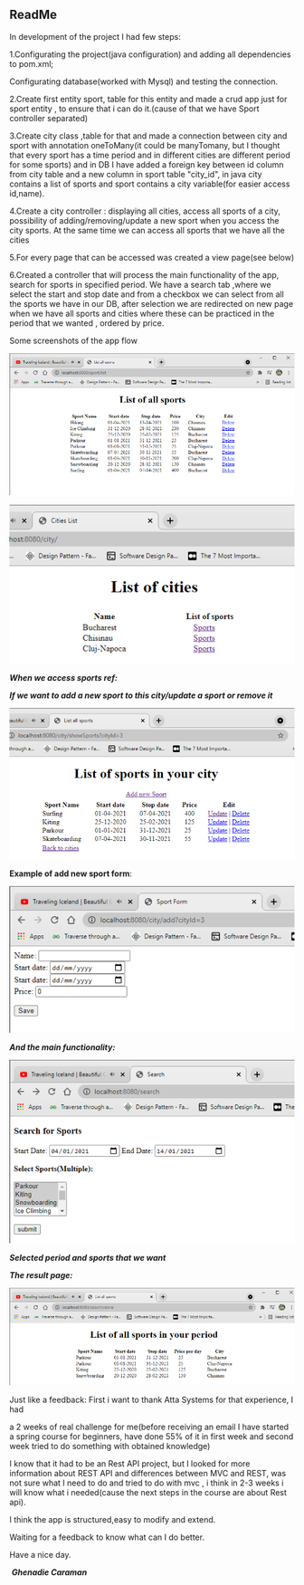 ## ReadMe

In development of the project I had few steps:

1.Configurating the project(java configuration) and adding all dependencies to   pom.xml;

Configurating database(worked with Mysql) and testing the connection.

2.Create first entity sport, table for this entity and  made a crud app just for sport entity , to ensure that i can do it.(cause of that we have Sport controller separated)

3.Create city class ,table for that and made a connection between city and sport with annotation oneToMany(it could be manyTomany, but I thought that every sport has a time period and in different cities are different period for some sports) and in DB I have added a foreign key between id column from city table and a new column in sport table "city_id", in java city contains a list of sports and sport contains a city variable(for easier access id,name).

4.Create a city controller : displaying all cities, access all sports of a city, possibility of adding/removing/update a new sport when you access the city sports. At the same time we can access all sports that we have all the cities

5.For every page that can be accessed was created a view page(see below)

6.Created a controller that will process the main functionality of the app, search for sports in specified period. We have a search tab ,where we select the start and stop date and from a checkbox we can select from all the sports we have in our DB, after selection we are redirected on new page when we have all sports and cities where these can be practiced in the period that we wanted , ordered by price.

Some screenshots of the app flow

![List of all sports](ReadmeSrc\list-all-sports.png)



![List of cities](ReadmeSrc/cities.png)



***When we access sports ref:***

***If we want to add a new sport to this city/update a sport or remove it***

![Sports of a city](ReadmeSrc/sports-city.png)



**Example of add new sport form**:

![](ReadmeSrc/add-new-sport.png)



***And the main functionality:***

![](ReadmeSrc/search.png)

***Selected period and sports that we want***

***The result page:***

![](ReadmeSrc/search-result.png)





Just like a feedback: First i want to thank Atta Systems for that experience, I had

a 2 weeks of real challenge for me(before receiving an email I have started a  spring course for beginners, have done 55% of it in first week and second week tried to do something with obtained knowledge)

I know that it had to be an Rest API project, but I looked for more information about REST API and differences between MVC and REST, was not sure what I need to do and tried to do with mvc , i think in 2-3 weeks i will know what i needed(cause the next steps in the course are about Rest api).

I think the app is  structured,easy to modify and extend.

Waiting for a feedback to know what can I do better.

Have a nice day.

​			  																					***Ghenadie Caraman***



